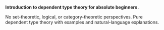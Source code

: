 **Introduction to dependent type theory for absolute beginners.** 

No set-theoretic, logical, or category-theoretic perspectives. Pure dependent type theory with examples and natural-language explanations.
